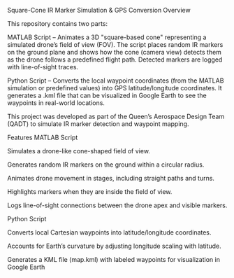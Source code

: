 Square-Cone IR Marker Simulation & GPS Conversion
Overview

This repository contains two parts:

MATLAB Script – Animates a 3D "square-based cone" representing a simulated drone’s field of view (FOV). The script places random IR markers on the ground plane and shows how the cone (camera view) detects them as the drone follows a predefined flight path. Detected markers are logged with line-of-sight traces.

Python Script – Converts the local waypoint coordinates (from the MATLAB simulation or predefined values) into GPS latitude/longitude coordinates. It generates a .kml file that can be visualized in Google Earth to see the waypoints in real-world locations.

This project was developed as part of the Queen’s Aerospace Design Team (QADT) to simulate IR marker detection and waypoint mapping.

Features
MATLAB Script

Simulates a drone-like cone-shaped field of view.

Generates random IR markers on the ground within a circular radius.

Animates drone movement in stages, including straight paths and turns.

Highlights markers when they are inside the field of view.

Logs line-of-sight connections between the drone apex and visible markers.

Python Script

Converts local Cartesian waypoints into latitude/longitude coordinates.

Accounts for Earth’s curvature by adjusting longitude scaling with latitude.

Generates a KML file (map.kml) with labeled waypoints for visualization in Google Earth
